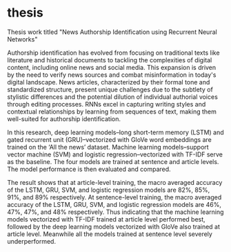 # thesis
Thesis work titled "News Authorship Identification using Recurrent Neural Networks"

Authorship identification has evolved from focusing on traditional texts like literature and historical documents to tackling the complexities of digital content, including online news and social media. This expansion is driven by the need to verify news sources and combat misinformation in today's digital landscape. News articles, characterized by their formal tone and standardized structure, present unique challenges due to the subtlety of stylistic differences and the potential dilution of individual authorial voices through editing processes. RNNs excel in capturing writing styles and contextual relationships by learning from sequences of text, making them well-suited for authorship identification.

In this research, deep learning models–long short-term memory (LSTM) and gated recurrent unit (GRU)–vectorized with GloVe word embeddings are trained on the ‘All the news’ dataset. Machine learning models–support vector machine (SVM) and logistic regression–vectorized with TF-IDF serve as the baseline. The four models are trained at sentence and article levels. The model performance is then evaluated and compared.

The result shows that at article-level training, the macro averaged accuracy of the LSTM, GRU, SVM, and logistic regression models are 82%, 85%, 91%, and 89% respectively. At sentence-level training, the macro averaged accuracy of the LSTM, GRU, SVM, and logistic regression models are 46%, 47%, 47%, and 48% respectively. Thus indicating that the machine learning models vectorized with TF-IDF trained at article level performed best, followed by the deep learning models vectorized with GloVe also trained at article level. Meanwhile all the models trained at sentence level severely underperformed.
